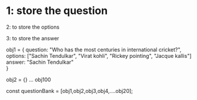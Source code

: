 <!-- how to store data -->

# 1: store the question

2: to store the options

3: to store the answer

obj1 = {
    question: "Who has the most centuries in international cricket?",
    options: ["Sachin Tendulkar", "Virat kohli", "Rickey pointing", "Jacque kallis"]
    answer: "Sachin Tendulkar"  
}

obj2 = {} ... obj100

const questionBank = [obj1,obj2,obj3,obj4,....obj20];

<!--  Selection 5 objects randomly -->
